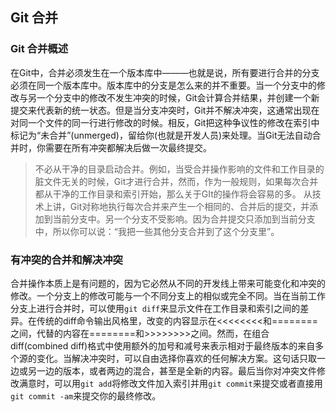 ## Git 合并

### Git 合并概述
在Git中，合并必须发生在一个版本库中———也就是说，所有要进行合并的分支必须在同一个版本库中。版本库中的分支是怎么来的并不重要。当一个分支中的修改与另一个分支中的修改不发生冲突的时候，Git会计算合并结果，并创建一个新提交来代表新的统一状态。但是当分支冲突时，Git并不解决冲突，这通常出现在对同一个文件的同一行进行修改的时候。相反，Git把这种争议性的修改在索引中标记为“未合并”(unmerged)，留给你(也就是开发人员)来处理。当Git无法自动合并时，你需要在所有冲突都解决后做一次最终提交。
>不必从干净的目录启动合并。例如，当受合并操作影响的文件和工作目录的脏文件无关的时候，Git才进行合并，然而，作为一般规则，如果每次合并都从干净的工作目录和索引开始，那么关于GIt的操作将会容易的多。
从技术上讲，Git对称地执行每次合并来产生一个相同的、合并后的提交，并添加到当前分支中。另一个分支不受影响。因为合并提交只添加到当前分支中，所以你可以说：“我把一些其他分支合并到了这个分支里”。

### 有冲突的合并和解决冲突
合并操作本质上是有问题的，因为它必然从不同的开发线上带来可能变化和冲突的修改。一个分支上的修改可能与一个不同分支上的相似或完全不同。当在当前工作分支上进行合并时，可以使用`git diff`来显示文件在工作目录和索引之间的差异。在传统的diff命令输出风格里，改变的内容显示在<<<<<<<<和========之间，代替的内容在========和>>>>>>>>之间。然而，在组合diff(combined diff)格式中使用额外的加号和减号来表示相对于最终版本的来自多个源的变化。当解决冲突时，可以自由选择你喜欢的任何解决方案。这句话只取一边或另一边的版本，或者两边的混合，甚至是全新的内容。最后当你对冲突文件修改满意时，可以用`git add`将修改文件加入索引并用`git commit`来提交或者直接用`git commit -am`来提交你的最终修改。
